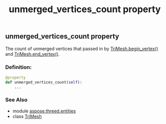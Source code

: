 ﻿---
title: unmerged_vertices_count property
second_title: Aspose.3D for Python via .NET API References
description: 
type: docs
weight: 360
url: /python-net/aspose.threed.entities/trimesh/unmerged_vertices_count/
is_root: false
---

## unmerged_vertices_count property


The count of unmerged vertices that passed in by [TriMesh.begin_vertex()](/3d/python-net/aspose.threed.entities/trimesh/begin_vertex) and [TriMesh.end_vertex()](/3d/python-net/aspose.threed.entities/trimesh/end_vertex).
### Definition:
```python
@property
def unmerged_vertices_count(self):
    ...
```

### See Also
* module [aspose.threed.entities](../../)
* class [TriMesh](/3d/python-net/aspose.threed.entities/trimesh)

